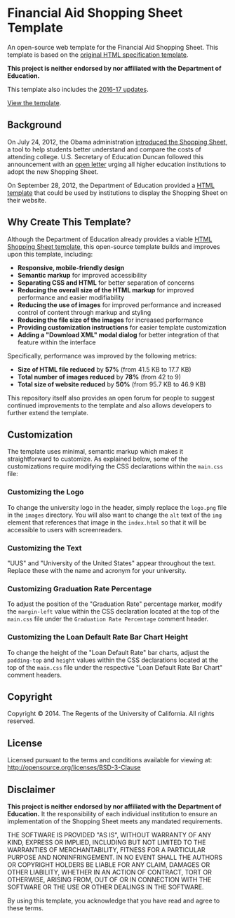 # Financial Aid Shopping Sheet Template

An open-source web template for the Financial Aid Shopping Sheet. This template is based on the
[original HTML specification template](http://ifap.ed.gov/eannouncements/092812ImplementoftheFinancialAidShopSheet.html).

__This project is neither endorsed by nor affiliated with the Department of Education.__

This template also includes the [2016-17 updates](http://ifap.ed.gov/eannouncements/011916FinancialAidShoppingSheet20162017.html).

[View the template](http://ucsbfinaid.github.io/Shopping-Sheet/).

## Background

On July 24, 2012, the Obama administration [introduced the Shopping Sheet](http://www.whitehouse.gov/the-press-office/2012/07/24/fact-sheet-administration-releases-final-version-financial-aid-shopping-),
a tool to help students better understand and compare the costs of attending college. U.S. Secretary of Education Duncan followed this announcement with an
[open letter](http://www2.ed.gov/policy/highered/guid/secletter/120724.html) urging all higher education institutions to adopt
the new Shopping Sheet.

On September 28, 2012, the Department of Education provided a [HTML template](http://ifap.ed.gov/eannouncements/092812ImplementoftheFinancialAidShopSheet.html)
that could be used by institutions to display the Shopping Sheet on their website.

## Why Create This Template?

Although the Department of Education already provides a viable [HTML Shopping Sheet template](http://ifap.ed.gov/eannouncements/092812ImplementoftheFinancialAidShopSheet.html),
this open-source template builds and improves upon this template, including:

* __Responsive, mobile-friendly design__
* __Semantic markup__ for improved accessibility
* __Separating CSS and HTML__ for better separation of concerns
* __Reducing the overall size of the HTML markup__ for improved performance and easier modifiability
* __Reducing the use of images__ for improved performance and increased control of content through markup and styling
* __Reducing the file size of the images__ for increased performance
* __Providing customization instructions__ for easier template customization
* __Adding a "Download XML" modal dialog__ for better integration of that feature within the interface

Specifically, performance was improved by the following metrics:

* __Size of HTML file reduced__ by __57%__ (from 41.5 KB to 17.7 KB)
* __Total number of images reduced__ by __78%__ (from 42 to 9)
* __Total size of website reduced__ by __50%__ (from 95.7 KB to 46.9 KB)

This repository itself also provides an open forum for people to suggest continued improvements to the template and also allows
developers to further extend the template.

## Customization

The template uses minimal, semantic markup which makes it straightforward to customize. As explained below, some of the customizations
require modifying the CSS declarations within the `main.css` file:

### Customizing the Logo

To change the university logo in the header, simply replace the `logo.png` file in the `images` directory. You will also want
to change the `alt` text of the `img` element that references that image in the `index.html` so that it will be accessible
to users with screenreaders.

### Customizing the Text

"UUS" and "University of the United States" appear throughout the text. Replace these with the name and acronym for your
university.

### Customizing Graduation Rate Percentage

To adjust the position of the "Graduation Rate" percentage marker, modify the `margin-left` value within the CSS declaration
located at the top of the `main.css` file under the `Graduation Rate Percentage` comment header.

### Customizing the Loan Default Rate Bar Chart Height

To change the height of the "Loan Default Rate" bar charts, adjust the `padding-top` and `height` values within the CSS
declarations located at the top of the `main.css` file under the respective "Loan Default Rate Bar Chart" comment headers.

## Copyright

Copyright &copy; 2014. The Regents of the University of California. All rights reserved.

## License

Licensed pursuant to the terms and conditions available for viewing at: http://opensource.org/licenses/BSD-3-Clause

## Disclaimer

__This project is neither endorsed by nor affiliated with the Department of Education.__
It the responsibility of each individual
institution to ensure an implementation of the Shopping Sheet meets any mandated requirements.

THE SOFTWARE IS PROVIDED "AS IS", WITHOUT WARRANTY OF ANY KIND, EXPRESS OR IMPLIED, INCLUDING BUT NOT LIMITED TO THE
WARRANTIES OF MERCHANTABILITY, FITNESS FOR A PARTICULAR PURPOSE AND NONINFRINGEMENT. IN NO EVENT SHALL THE AUTHORS
OR COPYRIGHT HOLDERS BE LIABLE FOR ANY CLAIM, DAMAGES OR OTHER LIABILITY, WHETHER IN AN ACTION OF CONTRACT, TORT OR
OTHERWISE, ARISING FROM, OUT OF OR IN CONNECTION WITH THE SOFTWARE OR THE USE OR OTHER DEALINGS IN THE SOFTWARE.

By using this template, you acknowledge that you have read and agree to these terms.
